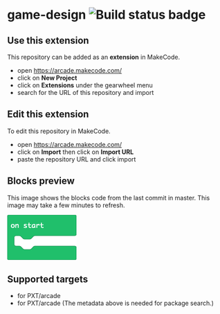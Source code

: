 # game-design ![Build status badge](https://github.com/sthumula1/game-design/workflows/MakeCode/badge.svg)



## Use this extension

This repository can be added as an **extension** in MakeCode.

* open https://arcade.makecode.com/
* click on **New Project**
* click on **Extensions** under the gearwheel menu
* search for the URL of this repository and import

## Edit this extension

To edit this repository in MakeCode.

* open https://arcade.makecode.com/
* click on **Import** then click on **Import URL**
* paste the repository URL and click import

## Blocks preview

This image shows the blocks code from the last commit in master.
This image may take a few minutes to refresh.

![A rendered view of the blocks](https://github.com/sthumula1/game-design/raw/master/.makecode/blocks.png)

## Supported targets

* for PXT/arcade
* for PXT/arcade
(The metadata above is needed for package search.)

